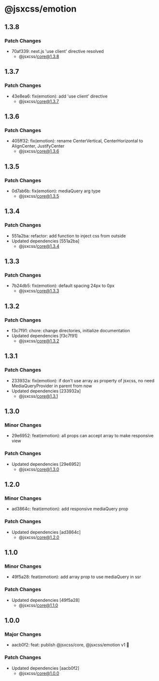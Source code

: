 # @jsxcss/emotion

## 1.3.8

### Patch Changes

- 70af339: next.js 'use client' directive resolved
  - @jsxcss/core@1.3.8

## 1.3.7

### Patch Changes

- 43e8ea6: fix(emotion): add 'use client' directive
  - @jsxcss/core@1.3.7

## 1.3.6

### Patch Changes

- 405ff32: fix(emotion): rename CenterVertical, CenterHorizontal to AlignCenter, JustifyCenter
  - @jsxcss/core@1.3.6

## 1.3.5

### Patch Changes

- 0d7ab6b: fix(emotion): mediaQuery arg type
  - @jsxcss/core@1.3.5

## 1.3.4

### Patch Changes

- 551a2ba: refactor: add function to inject css from outside
- Updated dependencies [551a2ba]
  - @jsxcss/core@1.3.4

## 1.3.3

### Patch Changes

- 7b24db5: fix(emotion): default spacing 24px to 0px
  - @jsxcss/core@1.3.3

## 1.3.2

### Patch Changes

- f3c7f91: chore: change directories, initialize documentation
- Updated dependencies [f3c7f91]
  - @jsxcss/core@1.3.2

## 1.3.1

### Patch Changes

- 233932a: fix(emotion): if don't use array as property of jsxcss, no need MediaQueryProvider in parent from now
- Updated dependencies [233932a]
  - @jsxcss/core@1.3.1

## 1.3.0

### Minor Changes

- 29e6952: feat(emotion): all props can accept array to make responsive view

### Patch Changes

- Updated dependencies [29e6952]
  - @jsxcss/core@1.3.0

## 1.2.0

### Minor Changes

- ad3864c: feat(emotion): add responsive mediaQuery prop

### Patch Changes

- Updated dependencies [ad3864c]
  - @jsxcss/core@1.2.0

## 1.1.0

### Minor Changes

- 49f5a28: feat(emotion): add array prop to use mediaQuery in ssr

### Patch Changes

- Updated dependencies [49f5a28]
  - @jsxcss/core@1.1.0

## 1.0.0

### Major Changes

- aacb0f2: feat: publish @jsxcss/core, @jsxcss/emotion v1 🚀

### Patch Changes

- Updated dependencies [aacb0f2]
  - @jsxcss/core@1.0.0
